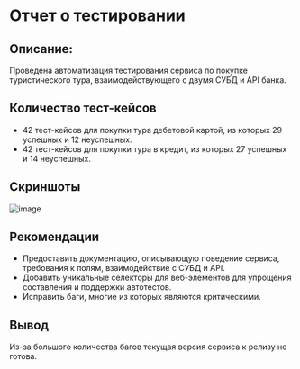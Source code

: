 # Отчет о тестировании
## Описание:
Проведена автоматизация тестирования сервиса по покупке туристического тура, взаимодействующего с двумя СУБД и API банка.

## Количество тест-кейсов
* 42 тест-кейсов для покупки тура дебетовой картой, из которых 29 успешных и 12 неуспешных.
* 42 тест-кейсов для покупки тура в кредит, из которых 27 успешных и 14 неуспешных.
## Скриншоты
![image](https://github.com/alloenne/QA_diplom/assets/118738455/35b26fbd-0dfd-4da2-a5a8-d505ef3efb11)
## Рекомендации
* Предоставить документацию, описывающую поведение сервиса, требования к полям, взаимодействие с СУБД и API.
* Добавить уникальные селекторы для веб-элементов для упрощения составления и поддержки автотестов.
* Исправить баги, многие из которых являются критическими.
## Вывод
Из-за большого количества багов текущая версия сервиса к релизу не готова.
